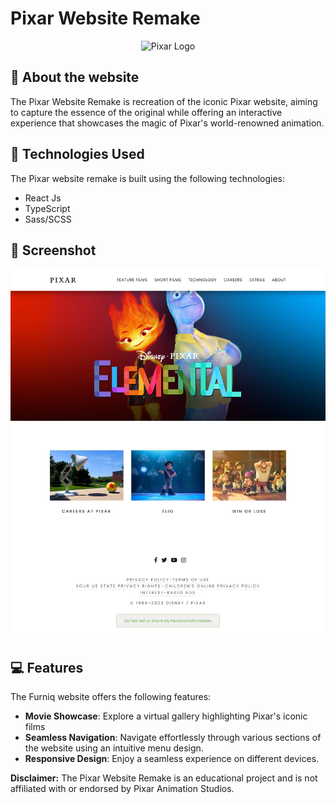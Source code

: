 # Pixar Website Remake

<div align = 'center'>
 <img src="./public/favicon.ico" alt="Pixar Logo" style="width: 100px;"/>
</div>

## 📃 About the website

The Pixar Website Remake is recreation of the iconic Pixar website, aiming to capture the essence of the original while offering an interactive experience that showcases the magic of Pixar's world-renowned animation.



## 🧰 Technologies Used

The Pixar website remake is built using the following technologies:

- React Js
- TypeScript
- Sass/SCSS

## 📸 Screenshot

![Homepage](./src/assets/img/pixar.webp)

## 💻 Features

The Furniq website offers the following features:

- **Movie Showcase**: Explore a virtual gallery highlighting Pixar's iconic films
- **Seamless Navigation**: Navigate effortlessly through various sections of the website using an intuitive menu design.
- **Responsive Design**: Enjoy a seamless experience on different devices.

**Disclaimer:** The Pixar Website Remake is an educational project and is not affiliated with or endorsed by Pixar Animation Studios.
